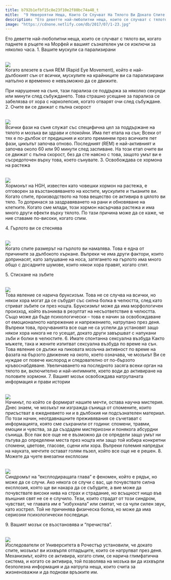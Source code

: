 ```yaml
---
title: b792b1efbf15c8e23f10e2f80bc74a48_t
mitle:  "9 Невероятни Неща, Които Се Случват На Тялото Ви Докато Спите!"
description: "Ето деветте най-любопитни неща, които се случват с тялото ви, когато паднете в ръцете на Морфей и вашият съзнателен ум се изключи за няколко часа. 1. Вашите мускули са"
image: "https://cdnone.netlify.com/db/2017/07/1-23.jpg"
---
```


 <p>Ето деветте най-любопитни неща, които се случват с тялото ви, когато паднете в ръцете на Морфей и вашият съзнателен ум се изключи за няколко часа. 1. Вашите мускули са парализирани</p>      <p> <br/><img src="https://cdnone.netlify.com/db/2017/07/1-23.jpg"/><br/> Когато влезете в съня REM (Rapid Eye Movement), който е най-дълбокият сън от всички, мускулите на крайниците ви са парализирани напълно и временно е невъзможно да се движите.</p> <p> При нарушение на съня, тази парализа се поддържа за няколко секунди или минути след събуждането. Това страшно усещане за парализа се забелязва от хора с нарколепсия, когато отварят очи след събуждане. 2. Очите ви се движат с пълна скорост</p> <p> <br/><img src="https://cdnone.netlify.com/db/2017/07/2-23.jpg"/><br/> Всички фази на съня служат със специфична цел за поддържане на тялото и мозъка ви здрави и спокойни. Има пет етапа на сън; Всеки от тях е по-дълбок от предишния и когато преминем през всичките пет фази, цикълът започва отново. Последният (REM) е най-активният и започва около 60 или 90 минути след заспиване. На този етап очите ви се движат с пълна скорост, без да сте наясно с това, защото умът ви е съсредоточен върху това, което сънувате. 3. Освобождава се хормона на растежа</p>      <p> <br/><img src="https://cdnone.netlify.com/db/2017/07/3-23.jpg"/><br/> Хормонът на HGH, известен като човешки хормон на растежа, е отговорен за възстановяването на костите, мускулите и тъканите ви. Когато спите, производството на това вещество се активира в цялото ви тяло. То допринася за заздравяването на рани и обновяване на клетките. Когато сме млади, този хормон насърчава растежа и има много други ефекти върху тялото. По тази причина може да се каже, че ние ставаме по-високи, когато спим.</p> <p>4. Гърлото ви се стеснява</p> <p> <br/><img src="https://cdnone.netlify.com/db/2017/07/4-23.jpg"/><br/> Когато спите размерът на гърлото ви намалява. Това е една от причините за дълбокото хъркане. Въпреки че има други фактори, които допринасят, като запушване на носа, затягането на гърлото има много общо с досадните шумове, които някои хора правят, когато спят.</p> <p> 5. Стискане на зъбите</p>      <p> <br/><img src="https://cdnone.netlify.com/db/2017/07/5-23.jpg"/><br/> Това явление се нарича бруксизъм. Това не се случва на всички, но някои хора могат да се събудят със силна болка в челюстта, след като стриват зъбите си през нощта. Бруксизмът може да има морфологичен произход, който възниква в резултат на несъответствие в челюстта. Също може да бъде психологически – това е начин за освобождаване от емоционалното напрежение и напрежението, натрупано през деня. Въпреки това, проучванията все още не са успели да установят защо някои хора никога не го усещат, докато други завършват с напукани зъби и болки в челюстите. 6. Имате спонтанна сексуална възбуда Както мъжете, така и жените изпитват сексуална възбуда по време на сън. Това явление се дължи на пиковата мозъчна активност по време на фазата на бързото движение на окото, което означава, че мозъкът Ви се нуждае от повече кислород и следователно от по-бързото кръвоснабдяване. Увеличаването на последното засяга всеки орган на тялото ви, включително и най-интимните, което води до активиране на половите хормони. 7. Вашият мозък освобождава натрупаната информация и прави истории</p> <p> <br/><img src="https://cdnone.netlify.com/db/2017/07/6-25.jpg"/><br/> Начинът, по който се формират нашите мечти, остава научна мистерия. Днес знаем, че мозъкът ни изгражда сънища от спомените, които присъстват в ежедневието ни и в дълбокия ни подсъзнателен материал. По този начин, неотдавнашните преживявания се съчетават с информацията, която сме съхранили от години: спомени, травми, емоции и чувства, за да създадем мистериозни и понякога абсурдни сънища. Все пак все още не е възможно да се определи защо умът ни пътува до определени места през нощта или защо той избира конкретни спомени, цветове, гласове, сцени или хора. Въпреки големия напредък на науката, мечтите остават голям пъзел, който все още не е решен. 8. Можете да чуете внезапни експлозии</p> <p> <br/><img src="https://cdnone.netlify.com/db/2017/07/7-22.jpg"/><br/> Синдромът на “експлодиращата глава” е феномен, който е рядък, но може да се случи. Ако някога се случи с вас, ще почувствате силна експлозия, която ще ви накара да се събудите, а вие може да почувствате високи нива на страх и страдание, но всъщност нищо във външния свят не се е случило. Тези, които страдат от този синдром, чувстват, че главата им е “избухнала” или смятат, че са чули силен звук, като изстрел. Той не причинява физическа болка, но може да има сериозни психологически последици.</p> <p> 9. Вашият мозък се възстановява и “пречиства”.</p> <p> <br/><img src="https://cdnone.netlify.com/db/2017/07/8-26.jpg"/><br/> Изследователи от Университета в Рочестър установили, че докато спите, мозъкът ви изхвърля отпадъците, които се натрупват през деня. Механизмът, който се активира, когато спим, се нарича глимфатична система, и когато се активира, той позволява на мозъка ви да изхвърли безполезна информация и да натрупа неща, които счита за жизненоважни и да поднови връзките им.</p>       